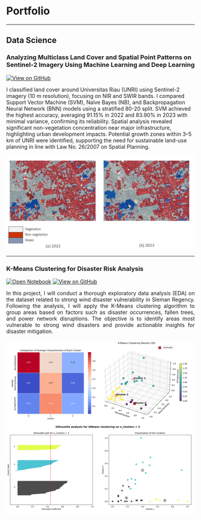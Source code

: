 # Portfolio
---
## Data Science

### Analyzing Multiclass Land Cover and Spatial Point Patterns on Sentinel-2 Imagery Using Machine Learning and Deep Learning

[![View on GitHub](https://img.shields.io/badge/GitHub-View_on_GitHub-blue?logo=GitHub)](https://github.com/nblhmf/Land-Use-Classification)

I classified land cover around Universitas Riau (UNRI) using Sentinel-2 imagery (10 m resolution), focusing on NIR and SWIR bands. I compared Support Vector Machine (SVM), Naïve Bayes (NB), and Backpropagation Neural Network (BNN) models using a stratified 80-20 split. SVM achieved the highest accuracy, averaging 91.15% in 2022 and 83.90% in 2023 with minimal variance, confirming its reliability. Spatial analysis revealed significant non-vegetation concentration near major infrastructure, highlighting urban development impacts. Potential growth zones within 3–5 km of UNRI were identified, supporting the need for sustainable land-use planning in line with Law No. 26/2007 on Spatial Planning.

<center><img src="images/classification.jpg"/></center>

---
### K-Means Clustering for Disaster Risk Analysis

[![Open Notebook](https://img.shields.io/badge/Jupyter-Open_Notebook-blue?logo=Jupyter)](projects/KMeans-Clustering.html)
[![View on GitHub](https://img.shields.io/badge/GitHub-View_on_GitHub-blue?logo=GitHub)](https://github.com/nblhmf/KMeans-Clustering-Disaster-Risk-Analysis/blob/main/KMeans-Clustering.ipynb)

<div style="text-align: justify">In this project, I will conduct a thorough exploratory data analysis (EDA) on the dataset related to strong wind disaster vulnerability in Sleman Regency. Following the analysis, I will apply the K-Means clustering algorithm to group areas based on factors such as disaster occurrences, fallen trees, and power network disruptions. The objective is to identify areas most vulnerable to strong wind disasters and provide actionable insights for disaster mitigation.</div>
<br>
<center><img src="images/kmeans.png"/></center>
<br>
